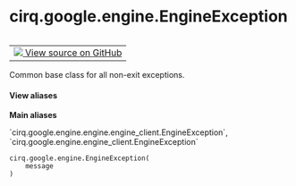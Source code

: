 <div itemscope itemtype="http://developers.google.com/ReferenceObject">
<meta itemprop="name" content="cirq.google.engine.EngineException" />
<meta itemprop="path" content="Stable" />
<meta itemprop="property" content="__init__"/>
</div>

# cirq.google.engine.EngineException

<!-- Insert buttons and diff -->

<table class="tfo-notebook-buttons tfo-api" align="left">

<td>
  <a target="_blank" href="https://github.com/quantumlib/cirq/tree/master/cirq/google/engine/engine_client.py">
    <img src="https://www.tensorflow.org/images/GitHub-Mark-32px.png" />
    View source on GitHub
  </a>
</td>
</table>



Common base class for all non-exit exceptions.

<section class="expandable">
  <h4 class="showalways">View aliases</h4>
  <p>
<b>Main aliases</b>
<p>`cirq.google.engine.engine.engine_client.EngineException`, `cirq.google.engine.engine_client.EngineException`</p>
</p>
</section>

<pre class="devsite-click-to-copy prettyprint lang-py tfo-signature-link">
<code>cirq.google.engine.EngineException(
    message
)
</code></pre>



<!-- Placeholder for "Used in" -->


